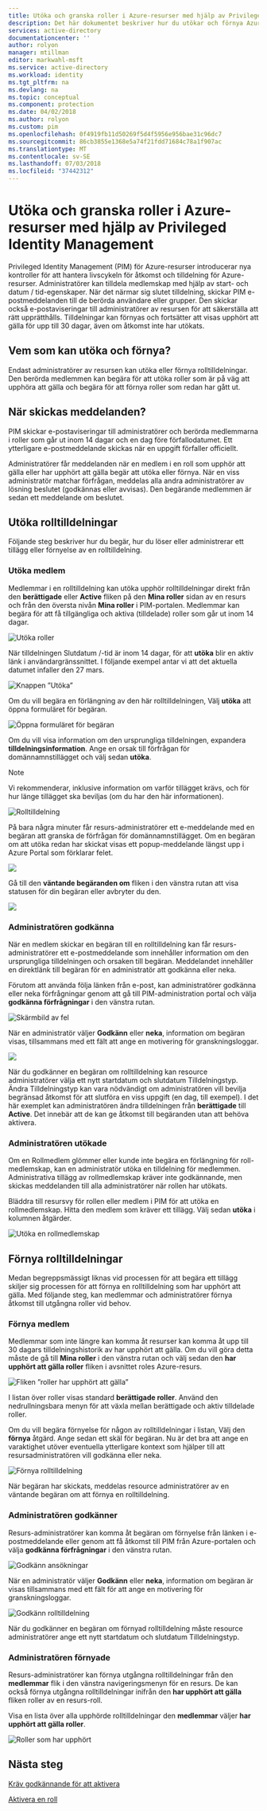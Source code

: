 ```yaml
---
title: Utöka och granska roller i Azure-resurser med hjälp av Privileged Identity Management | Microsoft Docs
description: Det här dokumentet beskriver hur du utökar och förnya Azure-resursroller för PIM-resurser.
services: active-directory
documentationcenter: ''
author: rolyon
manager: mtillman
editor: markwahl-msft
ms.service: active-directory
ms.workload: identity
ms.tgt_pltfrm: na
ms.devlang: na
ms.topic: conceptual
ms.component: protection
ms.date: 04/02/2018
ms.author: rolyon
ms.custom: pim
ms.openlocfilehash: 0f4919fb11d50269f5d4f5956e956bae31c96dc7
ms.sourcegitcommit: 86cb3855e1368e5a74f21fdd71684c78a1f907ac
ms.translationtype: MT
ms.contentlocale: sv-SE
ms.lasthandoff: 07/03/2018
ms.locfileid: "37442312"
---
```

# <a name="extend-and-review-roles-in-azure-resources-by-using-privileged-identity-management"></a>Utöka och granska roller i Azure-resurser med hjälp av Privileged Identity Management

Privileged Identity Management (PIM) för Azure-resurser introducerar nya kontroller för att hantera livscykeln för åtkomst och tilldelning för Azure-resurser. Administratörer kan tilldela medlemskap med hjälp av start- och datum / tid-egenskaper. När det närmar sig slutet tilldelning, skickar PIM e-postmeddelanden till de berörda användare eller grupper. Den skickar också e-postaviseringar till administratörer av resursen för att säkerställa att rätt upprätthålls. Tilldelningar kan förnyas och fortsätter att visas upphört att gälla för upp till 30 dagar, även om åtkomst inte har utökats.

## <a name="who-can-extend-and-renew"></a>Vem som kan utöka och förnya?

Endast administratörer av resursen kan utöka eller förnya rolltilldelningar. Den berörda medlemmen kan begära för att utöka roller som är på väg att upphöra att gälla och begära för att förnya roller som redan har gått ut.

## <a name="when-are-notifications-sent"></a>När skickas meddelanden?

PIM skickar e-postaviseringar till administratörer och berörda medlemmarna i roller som går ut inom 14 dagar och en dag före förfallodatumet. Ett ytterligare e-postmeddelande skickas när en uppgift förfaller officiellt. 

Administratörer får meddelanden när en medlem i en roll som upphör att gälla eller har upphört att gälla begär att utöka eller förnya. När en viss administratör matchar förfrågan, meddelas alla andra administratörer av lösning beslutet (godkännas eller avvisas). Den begärande medlemmen är sedan ett meddelande om beslutet. 

## <a name="extend-role-assignments"></a>Utöka rolltilldelningar

Följande steg beskriver hur du begär, hur du löser eller administrerar ett tillägg eller förnyelse av en rolltilldelning. 

### <a name="member-extend"></a>Utöka medlem

Medlemmar i en rolltilldelning kan utöka upphör rolltilldelningar direkt från den **berättigade** eller **Active** fliken på den **Mina roller** sidan av en resurs och från den översta nivån **Mina roller** i PIM-portalen. Medlemmar kan begära för att få tillgängliga och aktiva (tilldelade) roller som går ut inom 14 dagar.

![Utöka roller](media/azure-pim-resource-rbac/aadpim_rbac_extend_ui.png)

När tilldelningen Slutdatum /-tid är inom 14 dagar, för att **utöka** blir en aktiv länk i användargränssnittet. I följande exempel antar vi att det aktuella datumet infaller den 27 mars.

![Knappen ”Utöka”](media/azure-pim-resource-rbac/aadpim_rbac_extend_within_14.png)

Om du vill begära en förlängning av den här rolltilldelningen, Välj **utöka** att öppna formuläret för begäran.

![Öppna formuläret för begäran](media/azure-pim-resource-rbac/aadpim_rbac_extend_role_assignment_request.png)

Om du vill visa information om den ursprungliga tilldelningen, expandera **tilldelningsinformation**. Ange en orsak till förfrågan för domännamnstillägget och välj sedan **utöka**.

>[!Note]
>Vi rekommenderar, inklusive information om varför tillägget krävs, och för hur länge tillägget ska beviljas (om du har den här informationen).

![Rolltilldelning](media/azure-pim-resource-rbac/aadpim_rbac_extend_form_complete.png)

På bara några minuter får resurs-administratörer ett e-meddelande med en begäran att granska de förfrågan för domännamnstillägget. Om en begäran om att utöka redan har skickat visas ett popup-meddelande längst upp i Azure Portal som förklarar felet.

![](media/azure-pim-resource-rbac/aadpim_rbac_extend_failed_existing_request.png)

Gå till den **väntande begäranden om** fliken i den vänstra rutan att visa statusen för din begäran eller avbryter du den.

![](media/azure-pim-resource-rbac/aadpim_rbac_extend_cancel_request.png)

### <a name="admin-approve"></a>Administratören godkänna

När en medlem skickar en begäran till en rolltilldelning kan får resurs-administratörer ett e-postmeddelande som innehåller information om den ursprungliga tilldelningen och orsaken till begäran. Meddelandet innehåller en direktlänk till begäran för en administratör att godkänna eller neka. 

Förutom att använda följa länken från e-post, kan administratörer godkänna eller neka förfrågningar genom att gå till PIM-administration portal och välja **godkänna förfrågningar** i den vänstra rutan.

![Skärmbild av fel](media/azure-pim-resource-rbac/aadpim_rbac_extend_admin_approve_grid.png)

När en administratör väljer **Godkänn** eller **neka**, information om begäran visas, tillsammans med ett fält att ange en motivering för granskningsloggar.

![](media/azure-pim-resource-rbac/aadpim_rbac_extend_admin_approve_blade.png)

När du godkänner en begäran om rolltilldelning kan resource administratörer välja ett nytt startdatum och slutdatum Tilldelningstyp. Ändra Tilldelningstyp kan vara nödvändigt om administratören vill bevilja begränsad åtkomst för att slutföra en viss uppgift (en dag, till exempel). I det här exemplet kan administratören ändra tilldelningen från **berättigade** till **Active**. Det innebär att de kan ge åtkomst till begäranden utan att behöva aktivera.

### <a name="admin-extend"></a>Administratören utökade

Om en Rollmedlem glömmer eller kunde inte begära en förlängning för roll-medlemskap, kan en administratör utöka en tilldelning för medlemmen. Administrativa tillägg av rollmedlemskap kräver inte godkännande, men skickas meddelanden till alla administratörer när rollen har utökats.

Bläddra till resursvy för rollen eller medlem i PIM för att utöka en rollmedlemskap. Hitta den medlem som kräver ett tillägg. Välj sedan **utöka** i kolumnen åtgärder.

![Utöka en rollmedlemskap](media/azure-pim-resource-rbac/aadpim_rbac_extend_admin_extend.png)

## <a name="renew-role-assignments"></a>Förnya rolltilldelningar

Medan begreppsmässigt liknas vid processen för att begära ett tillägg skiljer sig processen för att förnya en rolltilldelning som har upphört att gälla. Med följande steg, kan medlemmar och administratörer förnya åtkomst till utgångna roller vid behov.

### <a name="member-renew"></a>Förnya medlem

Medlemmar som inte längre kan komma åt resurser kan komma åt upp till 30 dagars tilldelningshistorik av har upphört att gälla. Om du vill göra detta måste de gå till **Mina roller** i den vänstra rutan och välj sedan den **har upphört att gälla roller** fliken i avsnittet roles Azure-resurs.

![Fliken ”roller har upphört att gälla”](media/azure-pim-resource-rbac/aadpim_rbac_renew_from_myroles.png)

I listan över roller visas standard **berättigade roller**. Använd den nedrullningsbara menyn för att växla mellan berättigade och aktiv tilldelade roller.

Om du vill begära förnyelse för någon av rolltilldelningar i listan, Välj den **förnya** åtgärd. Ange sedan ett skäl för begäran. Nu är det bra att ange en varaktighet utöver eventuella ytterligare kontext som hjälper till att resursadministratören vill godkänna eller neka.

![Förnya rolltilldelning](media/azure-pim-resource-rbac/aadpim_rbac_renew_request_form.png)

När begäran har skickats, meddelas resource administratörer av en väntande begäran om att förnya en rolltilldelning.

### <a name="admin-approves"></a>Administratören godkänner

Resurs-administratörer kan komma åt begäran om förnyelse från länken i e-postmeddelande eller genom att få åtkomst till PIM från Azure-portalen och välja **godkänna förfrågningar** i den vänstra rutan.

![Godkänn ansökningar](media/azure-pim-resource-rbac/aadpim_rbac_extend_admin_approve_grid.png)

När en administratör väljer **Godkänn** eller **neka**, information om begäran är visas tillsammans med ett fält för att ange en motivering för granskningsloggar.

![Godkänn rolltilldelning](media/azure-pim-resource-rbac/aadpim_rbac_extend_admin_approve_blade.png)

När du godkänner en begäran om förnyad rolltilldelning måste resource administratörer ange ett nytt startdatum och slutdatum Tilldelningstyp. 

### <a name="admin-renew"></a>Administratören förnyade

Resurs-administratörer kan förnya utgångna rolltilldelningar från den **medlemmar** flik i den vänstra navigeringsmenyn för en resurs. De kan också förnya utgångna rolltilldelningar inifrån den **har upphört att gälla** fliken roller av en resurs-roll.

Visa en lista över alla upphörde rolltilldelningar den **medlemmar** väljer **har upphört att gälla roller**.

![Roller som har upphört](media/azure-pim-resource-rbac/aadpim_rbac_renew_from_member_blade.png)

## <a name="next-steps"></a>Nästa steg

[Kräv godkännande för att aktivera](pim-resource-roles-approval-workflow.md)

[Aktivera en roll](pim-resource-roles-use-the-audit-log.md)


